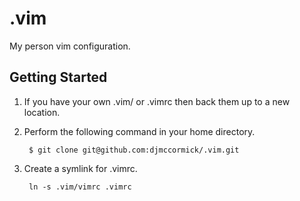 # .vim

My person vim configuration.

## Getting Started

1. If you have your own .vim/ or .vimrc then back them up to a new location.
2. Perform the following command in your home directory.

        $ git clone git@github.com:djmccormick/.vim.git

3. Create a symlink for .vimrc.

        ln -s .vim/vimrc .vimrc
